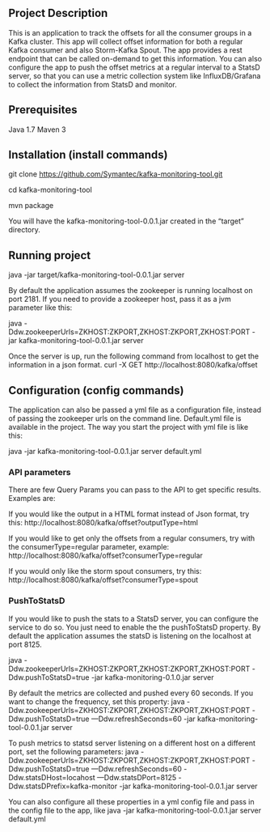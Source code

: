 ## Project Description
This is an application to track the offsets for all the consumer groups in a Kafka cluster. This app will collect offset information for both a regular Kafka consumer and also Storm-Kafka Spout. The app provides a rest endpoint that can be called on-demand to get this information. You can also configure the app to push the offset metrics at a regular interval to a StatsD server, so that you can use a metric collection system like InfluxDB/Grafana to collect the information from StatsD and monitor. 
 
## Prerequisites
Java 1.7
Maven 3

## Installation (install commands)
git clone https://github.com/Symantec/kafka-monitoring-tool.git

cd kafka-monitoring-tool

mvn package

You will have the kafka-monitoring-tool-0.0.1.jar created in the “target” directory. 

## Running project
java -jar target/kafka-monitoring-tool-0.0.1.jar server

By default the application assumes the zookeeper is running localhost on port 2181. If you need to provide a zookeeper host, pass it as a jvm parameter like this:

java -Ddw.zookeeperUrls=ZKHOST:ZKPORT,ZKHOST:ZKPORT,ZKHOST:PORT -jar kafka-monitoring-tool-0.0.1.jar server

Once the server is up, run the following command from localhost to get the information in a json format.
curl -X GET http://localhost:8080/kafka/offset

## Configuration (config commands)
The application can also be passed a yml file as a configuration file, instead of passing the zookeeper urls on the command line. Default.yml file is available in the project. The way you start the project with yml file is like this:

java -jar kafka-monitoring-tool-0.0.1.jar server default.yml

### API parameters
There are few Query Params you can pass to the API to get specific results. Examples are:

If you would like the output in a HTML format instead of Json format, try this:
http://localhost:8080/kafka/offset?outputType=html

If you would like to get only the offsets from a regular consumers, try with the consumerType=regular parameter, example:
http://localhost:8080/kafka/offset?consumerType=regular

If you would only like the storm spout consumers, try this:
http://localhost:8080/kafka/offset?consumerType=spout



### PushToStatsD

If you would like to push the stats to a StatsD server, you can configure the service to do so. You just need to enable the the pushToStatsD property. By default the application assumes the statsD is listening on the localhost at port 8125. 

java  -Ddw.zookeeperUrls=ZKHOST:ZKPORT,ZKHOST:ZKPORT,ZKHOST:PORT -Ddw.pushToStatsD=true -jar kafka-monitoring-0.1.0.jar server

By default the metrics are collected and pushed every 60 seconds. If you want to change the frequency, set this property:
java  -Ddw.zookeeperUrls=ZKHOST:ZKPORT,ZKHOST:ZKPORT,ZKHOST:PORT -Ddw.pushToStatsD=true —Ddw.refreshSeconds=60 -jar kafka-monitoring-tool-0.0.1.jar server

To push metrics to statsd server listening on a different host on a different port, set the following parameters:
java  -Ddw.zookeeperUrls=ZKHOST:ZKPORT,ZKHOST:ZKPORT,ZKHOST:PORT -Ddw.pushToStatsD=true —Ddw.refreshSeconds=60 -Ddw.statsDHost=locahost —Ddw.statsDPort=8125 -Ddw.statsDPrefix=kafka-monitor -jar kafka-monitoring-tool-0.0.1.jar server

You can also configure all these properties in a yml config file and pass in the config file to the app, like
java -jar kafka-monitoring-tool-0.0.1.jar server default.yml
